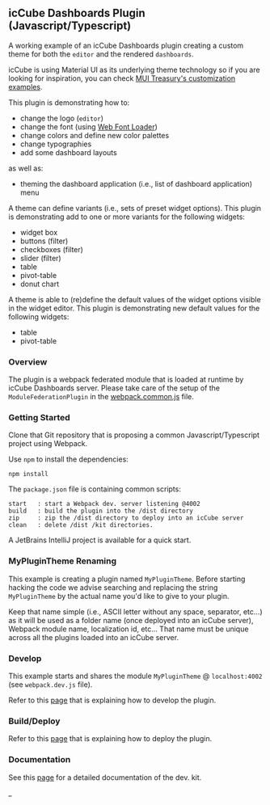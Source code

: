 ## icCube Dashboards Plugin (Javascript/Typescript)

A working example of an icCube Dashboards plugin creating a custom theme for both the
`editor` and the rendered `dashboards`.

icCube is using Material UI as its underlying theme technology so if you are looking for inspiration, you can check
[MUI Treasury's customization examples](https://mui-treasury.com/styles/switch/).

This plugin is demonstrating how to:

- change the logo (`editor`)
- change the font (using [Web Font Loader](https://github.com/typekit/webfontloader))
- change colors and define new color palettes
- change typographies
- add some dashboard layouts

as well as:

- theming the dashboard application (i.e., list of dashboard application) menu

A theme can define variants (i.e., sets of preset widget options). This plugin is demonstrating add to one or more
variants for the following widgets:

- widget box
- buttons (filter)
- checkboxes (filter)
- slider (filter)
- table
- pivot-table
- donut chart

A theme is able to (re)define the default values of the widget options visible in the widget editor. This plugin is
demonstrating new default values for the following widgets:

- table
- pivot-table

### Overview

The plugin is a webpack federated module that is loaded at runtime by icCube Dashboards server. Please take care of the
setup of the `ModuleFederationPlugin` in the [webpack.common.js](./webpack.common.js) file.

### Getting Started

Clone that Git repository that is proposing a common Javascript/Typescript project using Webpack.

Use `npm` to install the dependencies:

    npm install

The `package.json` file is containing common scripts:

    start   : start a Webpack dev. server listening @4002 
    build   : build the plugin into the /dist directory
    zip     : zip the /dist directory to deploy into an icCube server
    clean   : delete /dist /kit directories.

A JetBrains IntelliJ project is available for a quick start.

### MyPluginTheme Renaming

This example is creating a plugin named `MyPluginTheme`. Before starting hacking the code we advise searching and
replacing the string `MyPluginTheme` by the actual name you'd like to give to your plugin.

Keep that name simple (i.e., ASCII letter without any space, separator, etc...) as it will be used as a folder name
(once deployed into an icCube server), Webpack module name, localization id, etc... That name must be unique across all
the plugins loaded into an icCube server.

### Develop

This example starts and shares the module `MyPluginTheme` @ `localhost:4002` (see `webpack.dev.js` file).

Refer to this [page](https://github.com/ic3-software/ic3-reporting-api/blob/master/doc/plugin/Develop.md)
that is explaining how to develop the plugin.

### Build/Deploy

Refer to this [page](https://github.com/ic3-software/ic3-reporting-api/blob/master/doc/plugin/Deploy.md)
that is explaining how to deploy the plugin.

### Documentation

See this [page](https://github.com/ic3-software/ic3-reporting-api/blob/master/doc/plugin/Overview.md)
for a detailed documentation of the dev. kit.

_
